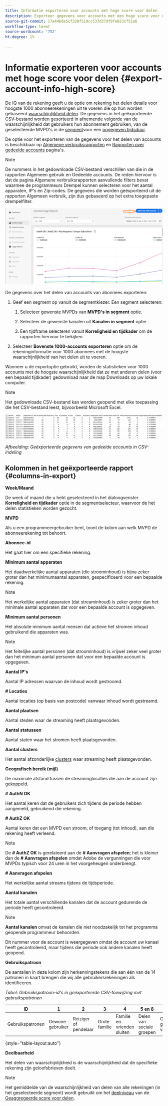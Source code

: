 ```yaml
---
title: Informatie exporteren voor accounts met hoge score voor delen
description: Exporteer gegevens voor accounts met een hoge score voor delen.
source-git-commit: 17a44bde5cf320f519cc537d37df0fe823cf51a6
workflow-type: tm+mt
source-wordcount: '752'
ht-degree: 1%

---
```



# Informatie exporteren voor accounts met hoge score voor delen {#export-account-info-high-score}

De IQ van de rekening geeft u de optie om rekening het delen details voor hoogste 1000 abonneerekeningen uit te voeren die op hun worden gebaseerd [waarschijnlijkheid delen](/help/AccountIQ/product-concepts.md#account-sharing-probability-def). De gegevens in het geëxporteerde CSV-bestand worden gesorteerd in afnemende volgorde van de waarschijnlijkheid dat gebruikers hun abonnement gebruiken, van de geselecteerde MVPD&#39;s in de [segment](/help/AccountIQ/product-concepts.md#segment-def)voor een [opgegeven tijdsduur](/help/AccountIQ/product-concepts.md#time-frame-def).

De optie voor het exporteren van de gegevens voor het delen van accounts is beschikbaar op [Algemene verbruiksrapporten](/help/AccountIQ/general-usage-reports.md) en [Rapporten over gedeelde accounts](/help/AccountIQ/shared-acc-reports.md) pagina&#39;s.

>[!NOTE]
>
>De nummers in het gedownloade CSV-bestand verschillen van die in de rapporten Algemeen gebruik en Gedeelde accounts. De reden hiervoor is dat de pagina Algemene verbruiksrapporten aanvullende filters bevat waarmee de programmeurs Drempel kunnen selecteren voor het aantal apparaten, IP&#39;s en Zip-codes. De gegevens die worden geëxporteerd uit de rapporten Algemeen verbruik, zijn dus gebaseerd op het extra toegepaste drempelfilter.

![Exportoptie bij algemeen gebruik](assets/export.png)

De gegevens over het delen van accounts van abonnees exporteren:

1. Geef een segment op vanuit de segmentkiezer. Een segment selecteren:

   1. Selecteer gewenste MVPDs van **MVPD&#39;s in segment** optie.

   1. Selecteer de gewenste kanalen uit **Kanalen in segment** optie.

   1. Een tijdframe selecteren vanuit **Korreligheid en tijdkader** om de rapporten hiervoor te bekijken.

1. Selecteer **Bovenste 1000-accounts exporteren** optie om de rekeninginformatie voor 1000 abonnees met de hoogste waarschijnlijkheid van het delen uit te voeren.

Wanneer u de exportoptie gebruikt, worden de statistieken voor 1000 accounts met de hoogste waarschijnlijkheid dat ze met anderen delen (voor een bepaald tijdkader) gedownload naar de map Downloads op uw lokale computer.

>[!NOTE]
>
>Het gedownloade CSV-bestand kan worden geopend met elke toepassing die het CSV-bestand leest, bijvoorbeeld Microsoft Excel.

![geëxporteerde gegevens in CSV-indeling](assets/exported-csv.png)

*Afbeelding: Geëxporteerde gegevens van gedeelde accounts in CSV-indeling*

## Kolommen in het geëxporteerde rapport {#columns-in-export}

**Week/Maand**

De week of maand die u hebt geselecteerd in het dialoogvenster **Korreligheid en tijdkader** optie in de segmentselecteur, waarvoor de het delen statistieken worden gezocht.

**MVPD**

Als u een programmeergebruiker bent, toont de kolom aan welk MVPD de abonneerekening tot behoort.

**Abonnee-id**

Het gaat hier om een specifieke rekening.

**Minimum aantal apparaten**

Het daadwerkelijke aantal apparaten (die stroominhoud) is bijna zeker groter dan het minimumaantal apparaten, gespecificeerd voor een bepaalde rekening.

>[!NOTE]
>
>Het werkelijke aantal apparaten (dat streaminhoud) is zeker groter dan het minimale aantal apparaten dat voor een bepaalde account is opgegeven.

**Minimum aantal personen**

Het absolute minimum aantal mensen dat actieve het stromen inhoud gebruikend die apparaten was.

>[!NOTE]
>
>Het feitelijke aantal personen (dat stroominhoud) is vrijwel zeker veel groter dan het minimum aantal personen dat voor een bepaalde account is opgegeven.

**Aantal IP&#39;s**

Aantal IP adressen waarvan de inhoud wordt gestroomd.

**# Locaties**

Aantal locaties (op basis van postcode) vanwaar inhoud wordt gestreamd.

**Aantal plaatsen**

Aantal steden waar de streaming heeft plaatsgevonden.

**Aantal statussen**

Aantal staten waar het stromen heeft plaatsgevonden.

**Aantal clusters**

Het aantal afzonderlijke [clusters](/help/AccountIQ/product-concepts.md#cluster-def) waar streaming heeft plaatsgevonden.

**Geografisch bereik (mijl)**

De maximale afstand tussen de streaminglocaties die aan de account zijn gekoppeld.

**# AuthN OK**

Het aantal keren dat de gebruikers zich tijdens de periode hebben aangemeld, gebruikend die rekening.

**# AuthZ OK**

Aantal keren dat een MVPD een stroom, of toegang (tot inhoud), aan die rekening heeft verleend.

>[!NOTE]
>
>De **# AuthZ OK** is gerelateerd aan de **# Aanvragen afspelen**; het is kleiner dan de **# Aanvragen afspelen** omdat Adobe de vergunningen die voor MVPDs typisch voor 24 uren in het voorgeheugen onderbrengt.

**# Aanvragen afspelen**

Het werkelijke aantal streams tijdens de tijdsperiode.

**Aantal kanalen**

Het totale aantal verschillende kanalen dat de account gedurende de periode heeft gecontroleerd.

>[!NOTE]
>
>**Aantal kanalen** omvat de kanalen die niet noodzakelijk tot het programma geopende programmeur behoorden.
>
>Dit nummer voor de account is weergegeven omdat de account uw kanaal heeft gecontroleerd, maar tijdens die periode ook andere kanalen heeft geopend.

**Gebruikspatroon**

De aantallen in deze kolom zijn herkenningstekens die aan één van de 14 patronen in kaart brengen die wij alle gebruikersrekeningen als identificeren.

*Tabel: Gebruikspatroon-id&#39;s in geëxporteerde CSV-toewijzing met gebruikspatronen*

| ID | 1 | 2 | 3 | 4 | 5 en 8 | 6 | 7 | 9 | 10 en 11 | 12 | 13 | 14 |
|---|---|---|---|---|---|---|---|---|---|---|---|---|
| Gebruikspatronen | Gewone gebruiker | Reiziger of pendelaar | Grote familie | Familie en vrienden sluiten | Delen van sociale groepen | Grote groep vrienden | Gelijktijdige streaming | Delen door Gemeenschap | Onduidelijk gedrag | Kleine familie | Tweede thuis | Abnormaal gebruik |

{style=&quot;table-layout:auto&quot;}

**Deelbaarheid**

Het delen van waarschijnlijkheid is de waarschijnlijkheid dat de specifieke rekening zijn geloofsbrieven deelt.

>[!NOTE]
>
> Het gemiddelde van de waarschijnlijkheid van delen van alle rekeningen (in het geselecteerde segment) wordt gebruikt om het [deelniveau](/help/AccountIQ/dashboard.md#sharing-level) van de [Geaggregeerde score voor delen](/help/AccountIQ/dashboard.md#aggregated-sharing).
